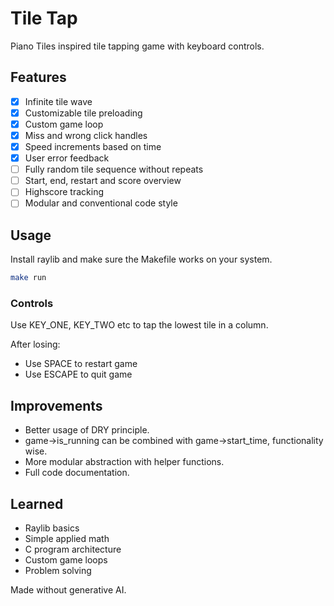 # Tile Tap

Piano Tiles inspired tile tapping game with keyboard controls.

## Features

-   [x] Infinite tile wave
-   [x] Customizable tile preloading
-   [x] Custom game loop
-   [x] Miss and wrong click handles
-   [x] Speed increments based on time
-   [x] User error feedback
-   [ ] Fully random tile sequence without repeats
-   [ ] Start, end, restart and score overview
-   [ ] Highscore tracking
-   [ ] Modular and conventional code style

## Usage

Install raylib and make sure the Makefile works on your system.

```bash
make run
```

### Controls

Use KEY_ONE, KEY_TWO etc to tap the lowest tile in a column.

After losing:

-   Use SPACE to restart game
-   Use ESCAPE to quit game

## Improvements

-   Better usage of DRY principle.
-   game->is_running can be combined with game->start_time, functionality wise.
-   More modular abstraction with helper functions.
-   Full code documentation.

## Learned

-   Raylib basics
-   Simple applied math
-   C program architecture
-   Custom game loops
-   Problem solving

Made without generative AI.
